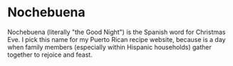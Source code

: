 # Nochebuena

Nochebuena (literally "the Good Night") is the Spanish word for Christmas Eve. I pick this name for my Puerto Rican recipe website, because is a day when family members (especially within Hispanic households) gather together to rejoice and feast.
